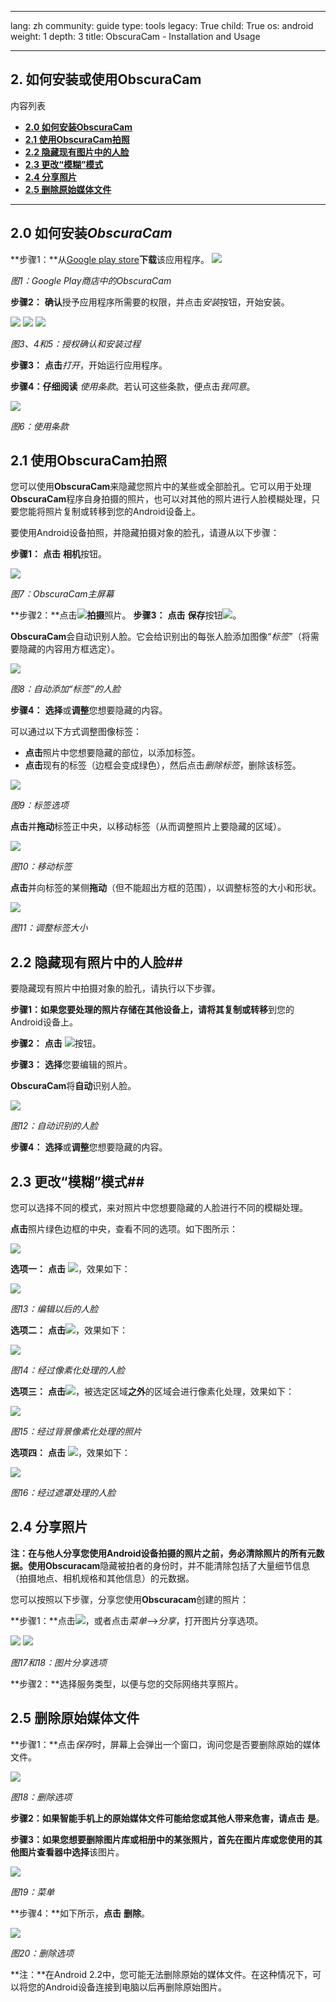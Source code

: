 

---

lang: zh
community: guide
type: tools
legacy: True
child: True
os: android
weight: 1
depth: 3
title: ObscuraCam - Installation and Usage

---

## 2. 如何安装或使用ObscuraCam ##

内容列表

- [**2.0 如何安装ObscuraCam**](#2.0)
- [**2.1 使用ObscuraCam拍照**](#2.1)
- [**2.2 隐藏现有图片中的人脸**](#2.2)
- [**2.3 更改“模糊”模式**](#2.3)
- [**2.4 分享照片**](#2.4)
- [**2.5 删除原始媒体文件**](#2.5)

-----

<a name="2.0"></a>
##  2.0 如何安装*ObscuraCam* ##

**步骤1：**从[Google play store](https://play.google.com/store/apps/details?id=org.witness.sscphase1&hl=zh)**下载**该应用程序。
![](/sbox/screen/obscuracam-en/02.png)

*图1：Google Play商店中的ObscuraCam*

**步骤2：** **确认**授予应用程序所需要的权限，并点击*安装*按钮，开始安装。

![](/sbox/screen/obscuracam-en/03.png) ![](/sbox/screen/obscuracam-en/04.png)
![](/sbox/screen/obscuracam-en/05.png)

*图3、4和5：授权确认和安装过程*

**步骤3：** **点击***打开*，开始运行应用程序。

**步骤4：**仔细**阅读** *使用条款*。若认可这些条款，便点击*我同意*。

![](/sbox/screen/obscuracam-en/06.png)

*图6：使用条款*

<a name="2.1"></a>
##    2.1 使用ObscuraCam拍照 ##

您可以使用**ObscuraCam**来隐藏您照片中的某些或全部脸孔。它可以用于处理**ObscuraCam**程序自身拍摄的照片，也可以对其他的照片进行人脸模糊处理，只要您能将照片复制或转移到您的Android设备上。

要使用Android设备拍照，并隐藏拍摄对象的脸孔，请遵从以下步骤： 


**步骤1：** **点击** **相机**按钮。

![](/sbox/screen/obscuracam-en/07.png)

*图7：ObscuraCam主屏幕*

**步骤2：**点击![](/sbox/screen/obscuracam-en/08.png)**拍摄**照片。
**步骤3：** **点击** **保存**按钮![](/sbox/screen/obscuracam-en/09.png)。

**ObscuraCam**会自动识别人脸。它会给识别出的每张人脸添加图像“*标签*”（将需要隐藏的内容用方框选定）。

![](/sbox/screen/obscuracam-en/10.png)

*图8：自动添加“标签”的人脸* 

**步骤4：** **选择**或**调整**您想要隐藏的内容。
	
可以通过以下方式调整图像标签：

- **点击**照片中您想要隐藏的部位，以添加标签。
- **点击**现有的标签（边框会变成绿色），然后点击*删除标签*，删除该标签。

![](/sbox/screen/obscuracam-en/12.png)

*图9：标签选项*

**点击**并**拖动**标签正中央，以移动标签（从而调整照片上要隐藏的区域）。

![](/sbox/screen/obscuracam-en/11.png)

*图10：移动标签*

**点击**并向标签的某侧**拖动**（但不能超出方框的范围），以调整标签的大小和形状。

![](/sbox/screen/obscuracam-en/11.png)

*图11：调整标签大小*

<a name="2.2"></a>
## 2.2 隐藏现有照片中的人脸##

要隐藏现有照片中拍摄对象的脸孔，请执行以下步骤。

**步骤1：**如果您要处理的照片存储在其他设备上，请将其**复制或转移**到您的Android设备上。

**步骤2：** **点击** ![](/sbox/screen/obscuracam-en/14.png)按钮。

**步骤3：** **选择**您要编辑的照片。

**ObscuraCam**将**自动**识别人脸。

![](/sbox/screen/obscuracam-en/10.png)

*图12：自动识别的人脸*

**步骤4：** **选择**或**调整**您想要隐藏的内容。

<a name="2.3"></a>
## 2.3 更改“模糊”模式##

您可以选择不同的模式，来对照片中您想要隐藏的人脸进行不同的模糊处理。

**点击**照片绿色边框的中央，查看不同的选项。如下图所示：

![](/sbox/screen/obscuracam-en/12.png)

**选项一：** **点击** ![](/sbox/screen/obscuracam-en/21.png)，效果如下：

![](/sbox/screen/obscuracam-en/13.png)

*图13：编辑以后的人脸*

**选项二：** **点击**![](/sbox/screen/obscuracam-en/22.png)，效果如下：

![](/sbox/screen/obscuracam-en/10.png)

*图14：经过像素化处理的人脸*

**选项三：** **点击**![](/sbox/screen/obscuracam-en/23.png)，被选定区域**之外**的区域会进行像素化处理，效果如下：

![](/sbox/screen/obscuracam-en/15.png)

*图15：经过背景像素化处理的照片*

**选项四：** **点击** ![](/sbox/screen/obscuracam-en/24.png)，效果如下：

![](/sbox/screen/obscuracam-en/16.png)

*图16：经过遮罩处理的人脸*

<a name="2.4"></a>
## 2.4 分享照片 ##

**注：**在与他人分享您使用Android设备拍摄的照片之前，务必清除照片的所有元数据。使用**Obscuracam**隐藏被拍者的身份时，并不能清除包括了大量细节信息（拍摄地点、相机规格和其他信息）的元数据。

您可以按照以下步骤，分享您使用**Obscuracam**创建的照片：


**步骤1：**点击![](/sbox/screen/obscuracam-en/26.png)，或者点击*菜单*—>*分享*，打开图片分享选项。

![](/sbox/screen/obscuracam-en/20.png) ![](/sbox/screen/obscuracam-en/19.png)

*图17和18：图片分享选项*

**步骤2：**选择服务类型，以便与您的交际网络共享照片。

<a name="2.5"></a>
## 2.5 删除原始媒体文件 ##

**步骤1：**点击*保存*时，屏幕上会弹出一个窗口，询问您是否要删除原始的媒体文件。

![](/sbox/screen/obscuracam-en/17.png)

*图18：删除选项*

**步骤2：**如果智能手机上的原始媒体文件可能给您或其他人带来危害，请**点击** **是**。 

**步骤3：**如果您想要删除图片库或相册中的某张照片，首先在图片库或您使用的其他图片查看器中**选择**该图片。 

![](/sbox/screen/obscuracam-en/18.png)

*图19：菜单*

**步骤4：**如下所示，**点击** **删除**。

![](/sbox/screen/obscuracam-en/27.png)

*图20：删除选项*

**注：**在Android 2.2中，您可能无法删除原始的媒体文件。在这种情况下，可以将您的Android设备连接到电脑以后再删除原始图片。 




